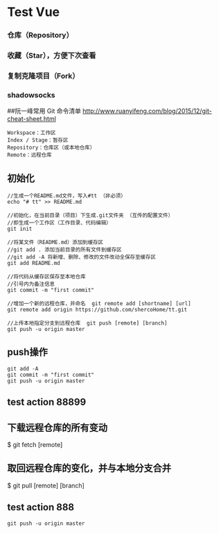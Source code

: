 # Test Vue

### 仓库（Repository）
### 收藏（Star），方便下次查看
### 复制克隆项目（Fork）
### shadowsocks

##阮一峰常用 Git 命令清单
http://www.ruanyifeng.com/blog/2015/12/git-cheat-sheet.html

```
Workspace：工作区
Index / Stage：暂存区
Repository：仓库区（或本地仓库）
Remote：远程仓库
```

## 初始化
```
//生成一个README.md文件，写入#tt （非必须）
echo "# tt" >> README.md

//初始化，在当前目录（项目）下生成.git文件夹 （互传的配置文件）
//即生成一个工作区（工作目录、代码编辑）
git init

//将某文件（README.md）添加到缓存区
//git add . 添加当前目录的所有文件到缓存区
//git add -A 将新增、删除、修改的文件改动全保存至缓存区
git add README.md

//将代码从缓存区保存至本地仓库
//引号内为备注信息
git commit -m "first commit"

//增加一个新的远程仓库，并命名  git remote add [shortname] [url]
git remote add origin https://github.com/shercoHome/tt.git

//上传本地指定分支到远程仓库  git push [remote] [branch]
git push -u origin master
```

## push操作

```
git add -A
git commit -m "first commit"
git push -u origin master
```

## test action 88899
## 下载远程仓库的所有变动
$ git fetch [remote]

## 取回远程仓库的变化，并与本地分支合并
$ git pull [remote] [branch]

## test action 888
```
git push -u origin master
```
